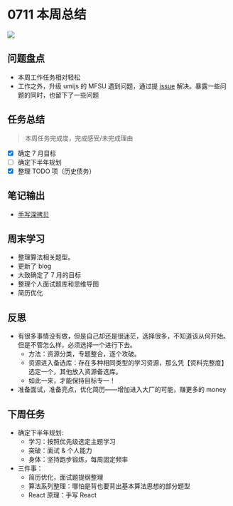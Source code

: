 
# 0711 本周总结

![](http://h2.ioliu.cn/bing/SantaJusta_ZH-CN0849826455_1920x1080.jpg)

## 问题盘点

- 本周工作任务相对轻松
- 工作之外，升级 umijs 的 MFSU 遇到问题，通过提 [issue](https://github.com/umijs/umi/issues/6938) 解决。暴露一些问题的同时，也留下了一些问题


## 任务总结
> 本周任务完成度，完成感受/未完成理由

- [x] 确定 7 月目标
- [ ] 确定下半年规划
- [x] 整理 TODO 项（历史债务）

## 笔记输出

- [手写深拷贝](https://github.com/Jsmond2016/blog/issues/9)

## 周末学习

- 整理算法相关题型。
- 更新了 blog
- 大致确定了 7 月的目标
- 整理个人面试题库和思维导图
- 简历优化

## 反思

- 有很多事情没有做，但是自己却还是很迷茫，选择很多，不知道该从何开始。但是不管怎么样，必须选择一个进行下去。
  - 方法：资源分类，专题整合，逐个攻破。
  - 资源进入备选库：存在多种相同类型的学习资源，那么凭【资料完整度】选定一个，其他放入资源备选库。
  - 如此一来，才能保持目标专一！
- 准备面试，准备亮点，优化简历——增加进入大厂的可能，赚更多的 money

## 下周任务

- 确定下半年规划:
  - 学习：按照优先级选定主题学习
  - 突破：面试 & 个人能力
  - 身体：坚持跑步锻炼，每周固定频率
- 三件事：
  - 简历优化，面试题提纲整理
  - 算法系列整理：哪怕是背也要背出基本算法思想的部分题型
  - React 原理：手写 React



